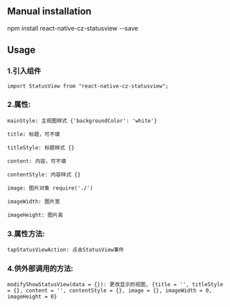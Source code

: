 
## Manual installation

npm install react-native-cz-statusview --save

	

## Usage
###  1.引入组件
```
import StatusView from "react-native-cz-statusview";
```

###  2.属性:
```
mainStyle: 主视图样式 {'backgroundColor': 'white'}
```
```
title: 标题，可不填
```
```
titleStyle: 标题样式 {}
```
```
content: 内容，可不填
```
```
contentStyle: 内容样式 {}
```
```
image: 图片对象 require('./')
```
```
imageWidth: 图片宽
```
```
imageHeight: 图片高
```
###  3.属性方法:
```
tapStatusViewAction: 点击StatusView事件
```
###  4.供外部调用的方法:
```
modifyShowStatusView(data = {}): 更改显示的视图, {title = '', titleStyle = {}, content = '', contentStyle = {}, image = {}, imageWidth = 0, imageHeight = 0}
```


